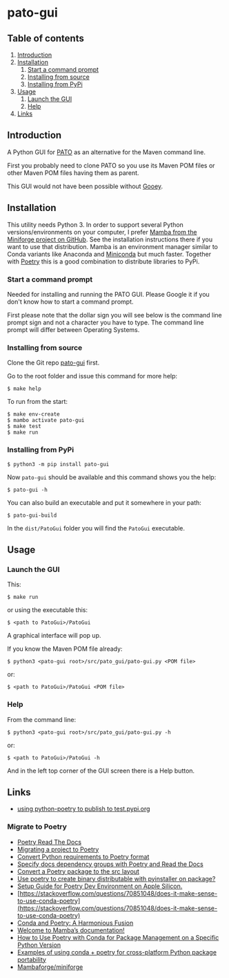 # pato-gui

## Table of contents

1. [Introduction](#introduction)
2. [Installation](#installation)
   1. [Start a command prompt](#start-command-line-prompt)
   2. [Installing from source](#installing-from-source)
   3. [Installing from PyPi](#installing-from-pypi)
3. [Usage](#usage)
   1. [Launch the GUI](#launch-the-gui)
   2. [Help](#help)
4. [Links](#links)

## Introduction <a name="introduction" />

A Python GUI for [PATO](https://github.com/paulissoft/oracle-tools) as an alternative for the Maven command line.

First you probably need to clone PATO so you use its Maven POM files or other Maven POM files having them as parent.

This GUI would not have been possible without [Gooey](https://github.com/chriskiehl/Gooey).

## Installation <a name="installation" />

This utility needs Python 3. In order to support several Python versions/environments on your computer, I prefer [Mamba from the Miniforge project on GitHub](https://github.com/conda-forge/miniforge). See the installation instructions there if you want to use that distribution. Mamba is an environment manager similar to Conda variants like Anaconda and [Miniconda](https://docs.conda.io/projects/miniconda/en/latest/miniconda-install.html) but much faster. Together with [Poetry](https://python-poetry.org/docs/) this is a good combination to distribute libraries to PyPi.

### Start a command prompt <a name="start-command-line-prompt" />

Needed for installing and running the PATO GUI. Please Google it if you don't know how to start a command prompt.

First please note that the dollar sign you will see below is the command line prompt sign and not a character you have to type.
The command line prompt will differ between Operating Systems.

### Installing from source <a name="installing-from-source" />

Clone the Git repo [pato-gui](https://github.com/paulissoft/pato-gui) first.

Go to the root folder and issue this command for more help:

```
$ make help
```

To run from the start:

```
$ make env-create
$ mambo activate pato-gui
$ make test
$ make run
```

### Installing from PyPi <a name="installing-from-pypi" />

```
$ python3 -m pip install pato-gui
```

Now `pato-gui` should be available and this command shows you the help:

```
$ pato-gui -h
```

You can also build an executable and put it somewhere in your path:

```
$ pato-gui-build
```

In the `dist/PatoGui` folder you will find the `PatoGui` executable.

## Usage <a name="usage" />

### Launch the GUI <a name="launch-the-gui" />

This:

```
$ make run
```

or using the executable this:

```
$ <path to PatoGui>/PatoGui
```

A graphical interface will pop up.

If you know the Maven POM file already:

```
$ python3 <pato-gui root>/src/pato_gui/pato-gui.py <POM file>
```

or:

```
$ <path to PatoGui>/PatoGui <POM file>
```

### Help <a name="help" />

From the command line:

```
$ python3 <pato-gui root>/src/pato_gui/pato-gui.py -h
```

or:

```
$ <path to PatoGui>/PatoGui -h
```

And in the left top corner of the GUI screen there is a Help button.

## Links <a name="links" />

- [using python-poetry to publish to test.pypi.org](https://stackoverflow.com/questions/68882603/using-python-poetry-to-publish-to-test-pypi-org)

### Migrate to Poetry

- [Poetry Read The Docs](https://python-poetry.org/docs/)
- [Migrating a project to Poetry](https://browniebroke.com/blog/migrating-project-to-poetry/)
- [Convert Python requirements to Poetry format](https://browniebroke.com/blog/convert-requirements-to-pyproject/)
- [Specify docs dependency groups with Poetry and Read the Docs](https://browniebroke.com/blog/specify-docs-dependency-groups-with-poetry-and-read-the-docs/)
- [Convert a Poetry package to the src layout](https://browniebroke.com/blog/convert-existing-poetry-to-src-layout/)
- [Use poetry to create binary distributable with pyinstaller on package?](https://stackoverflow.com/questions/76145761/use-poetry-to-create-binary-distributable-with-pyinstaller-on-package)
- [Setup Guide for Poetry Dev Environment on Apple Silicon.](https://github.com/rybodiddly/Poetry-Pyenv-Homebrew-Numpy-TensorFlow-on-Apple-Silicon-M1)
- [https://stackoverflow.com/questions/70851048/does-it-make-sense-to-use-conda-poetry](https://stackoverflow.com/questions/70851048/does-it-make-sense-to-use-conda-poetry)
- [Conda and Poetry: A Harmonious Fusion](https://medium.com/@silvinohenriqueteixeiramalta/conda-and-poetry-a-harmonious-fusion-8116895b6380#:~:text=Conda%20and%20Poetry%20are%20two,dependency%20resolution%2C%20and%20package%20distribution.)
- [Welcome to Mamba’s documentation!](https://mamba.readthedocs.io/en/latest/index.html)
- [How to Use Poetry with Conda for Package Management on a Specific Python Version](https://michhar.github.io/2023-07-poetry-with-conda/)
- [Examples of using conda + poetry for cross-platform Python package portability](https://shandou.medium.com/examples-of-using-conda-poetry-for-cross-platform-python-package-portability-711a7450a522)
- [Mambaforge/miniforge](https://github.com/conda-forge/miniforge)
